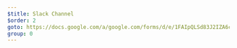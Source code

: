 ```yaml
---
$title: Slack Channel
$order: 2
goto: https://docs.google.com/a/google.com/forms/d/e/1FAIpQLSd83J2IZA6cdR6jPwABGsJE8YL4pkypAbKMGgUZZriU7Qu6Tg/viewform?fbzx=4406980310789882877
group: 0
---
```

